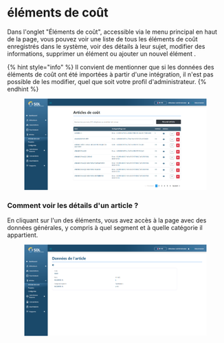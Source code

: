 # éléments de coût

Dans l'onglet "Éléments de coût", accessible via le menu principal en haut de la page, vous pouvez voir une liste de tous les éléments de coût enregistrés dans le système, voir des détails à leur sujet, modifier des informations, supprimer un élément ou ajouter un nouvel élément .

{% hint style="info" %}
Il convient de mentionner que si les données des éléments de coût ont été importées à partir d'une intégration, il n'est pas possible de les modifier, quel que soit votre profil d'administrateur.
{% endhint %}

<figure><img src="../../../../.gitbook/assets/it.png" alt=""><figcaption></figcaption></figure>

### Comment voir les détails d'un article ?

En cliquant sur l'un des éléments, vous avez accès à la page avec des données générales, y compris à quel segment et à quelle catégorie il appartient.

<figure><img src="../../../../.gitbook/assets/it-det.png" alt=""><figcaption></figcaption></figure>
